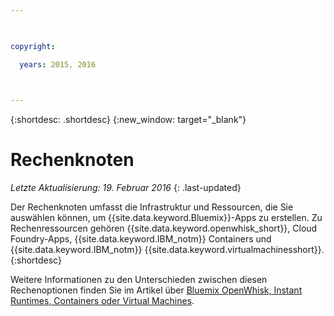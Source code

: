 ```yaml
---

 

copyright:

  years: 2015, 2016

 

---
```


{:shortdesc: .shortdesc} 
{:new_window: target="_blank"}

# Rechenknoten
*Letzte Aktualisierung: 19. Februar 2016*
{: .last-updated}

Der Rechenknoten umfasst die Infrastruktur und Ressourcen, die Sie auswählen können, um {{site.data.keyword.Bluemix}}-Apps zu erstellen. Zu Rechenressourcen gehören {{site.data.keyword.openwhisk_short}}, Cloud Foundry-Apps, {{site.data.keyword.IBM_notm}} Containers und {{site.data.keyword.IBM_notm}} {{site.data.keyword.virtualmachinesshort}}.
{:shortdesc}

Weitere Informationen zu den Unterschieden zwischen diesen Rechenoptionen finden Sie im Artikel über [Bluemix OpenWhisk, Instant Runtimes, Containers oder Virtual Machines](https://developer.ibm.com/bluemix/2015/08/05/bluemix-instant-runtimes-containers-or-virtual-machines/).
